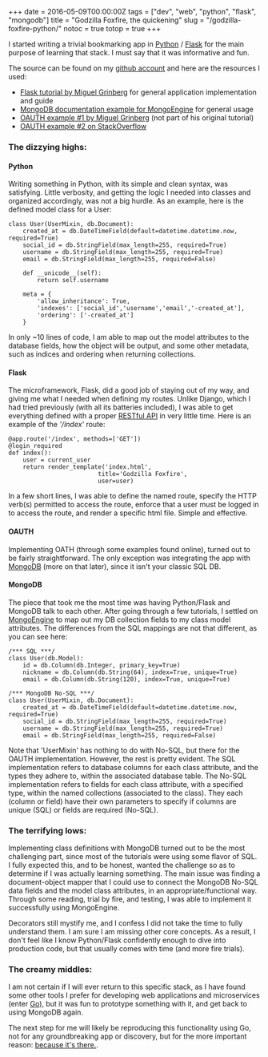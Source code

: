 +++
date = 2016-05-09T00:00:00Z
tags = ["dev", "web", "python", "flask", "mongodb"]
title = "Godzilla Foxfire, the quickening"
slug = "/godzilla-foxfire-python/"
notoc = true
totop = true
+++

I started writing a trivial bookmarking app in [Python](https://www.python.org/) / [Flask](http://flask.pocoo.org/) for the main purpose of learning that stack. I must say that it was informative and fun.

The source can be found on my [github account](https://github.com/quandrei/godzilla-foxfire-flask) and here are the resources I used:

* [Flask tutorial by Miguel Grinberg](http://blog.miguelgrinberg.com/post/the-flask-mega-tutorial-part-i-hello-world) for general application implementation and guide
* [MongoDB documentation example for MongoEngine](https://docs.mongodb.com/ecosystem/tutorial/write-a-tumblelog-application-with-flask-mongoengine/) for general usage
* [OAUTH example #1 by Miguel Grinberg](http://blog.miguelgrinberg.com/post/oauth-authentication-with-flask) (not part of his original tutorial)
* [OAUTH example #2 on StackOverflow](http://stackoverflow.com/questions/9499286/using-google-oauth2-with-flask)

### The dizzying highs:

#### Python

Writing something in Python, with its simple and clean syntax, was satisfying. Little verbosity, and getting the logic I needed into classes and organized accordingly, was not a big hurdle. As an example, here is the defined model class for a User:

```
class User(UserMixin, db.Document):
    created_at = db.DateTimeField(default=datetime.datetime.now, required=True)
    social_id = db.StringField(max_length=255, required=True)
    username = db.StringField(max_length=255, required=True)
    email = db.StringField(max_length=255, required=False)

    def __unicode__(self):
        return self.username

    meta = {
        'allow_inheritance': True,
        'indexes': ['social_id','username','email','-created_at'],
        'ordering': ['-created_at']
    }
```

In only ~10 lines of code, I am able to map out the model attributes to the database fields, how the object will be output, and some other metadata, such as indices and ordering when returning collections.

#### Flask

The microframework, Flask, did a good job of staying out of my way, and giving me what I needed when defining my routes. Unlike Django, which I had tried previously (with all its batteries included), I was able to get everything defined with a proper [RESTful API](http://www.restapitutorial.com/) in very little time. Here is an example of the *'/index'* route:

```
@app.route('/index', methods=['GET'])
@login_required
def index():
    user = current_user
    return render_template('index.html',
                         title='Godzilla Foxfire',
                         user=user)
```

In a few short lines, I was able to define the named route, specify the HTTP verb(s) permitted to access the route, enforce that a user must be logged in to access the route, and render a specific html file. Simple and effective.

#### OAUTH

Implementing OATH (through some examples found online), turned out to be fairly straightforward. The only exception was integrating the app with [MongoDB](https://www.mongodb.com/) (more on that later), since it isn't your classic SQL DB.

#### MongoDB

The piece that took me the most time was having Python/Flask and MongoDB talk to each other. After going through a few tutorials, I settled on [MongoEngine](http://mongoengine.org/) to map out my DB collection fields to my class model attributes. The differences from the SQL mappings are not that different, as you can see here:

```
/*** SQL ***/
class User(db.Model):
    id = db.Column(db.Integer, primary_key=True)
    nickname = db.Column(db.String(64), index=True, unique=True)
    email = db.Column(db.String(120), index=True, unique=True)

/*** MongoDB No-SQL ***/
class User(UserMixin, db.Document):
    created_at = db.DateTimeField(default=datetime.datetime.now, required=True)
    social_id = db.StringField(max_length=255, required=True)
    username = db.StringField(max_length=255, required=True)
    email = db.StringField(max_length=255, required=False)
```

Note that 'UserMixin' has nothing to do with No-SQL, but there for the OAUTH implementation. However, the rest is pretty evident. The SQL implementation refers to database columns for each class attribute, and the types they adhere to, within the associated database table. The No-SQL implementation refers to fields for each class attribute, with a specified type, within the named collections (associated to the class). They each (column or field) have their own parameters to specify if columns are unique (SQL) or fields are required (No-SQL).

### The terrifying lows:

Implementing class definitions with MongoDB turned out to be the most challenging part, since most of the tutorials were using some flavor of SQL. I fully expected this, and to be honest, wanted the challenge so as to determine if I was actually learning something. The main issue was finding a document-object mapper that I could use to connect the MongoDB No-SQL data fields and the model class attributes, in an appropriate/functional way. Through some reading, trial by fire, and testing, I was able to implement it successfully using MongoEngine.

Decorators still mystify me, and I confess I did not take the time to fully understand them. I am sure I am missing other core concepts. As a result, I don't feel like I know Python/Flask confidently enough to dive into production code, but that usually comes with time (and more fire trials).

### The creamy middles:

I am not certain if I will ever return to this specific stack, as I have found some other tools I prefer for developing web applications and microservices (enter [Go](https://golang.org/)), but it was fun to prototype something with it, and get back to using MongoDB again.

The next step for me will likely be reproducing this functionality using Go, not for any groundbreaking app or discovery, but for the more important reason: [because it's there.](https://youtu.be/qL1WqN1XKK0?t=36s).
